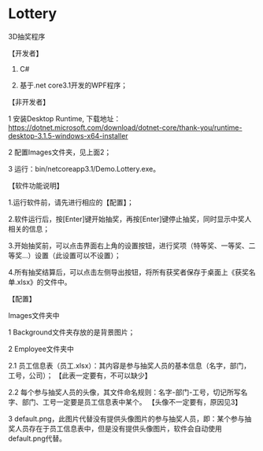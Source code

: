 # Lottery
3D抽奖程序 

【开发者】

1. C#

2. 基于.net core3.1开发的WPF程序；

【非开发者】
 
1 安装Desktop Runtime, 下载地址：https://dotnet.microsoft.com/download/dotnet-core/thank-you/runtime-desktop-3.1.5-windows-x64-installer

2 配置Images文件夹，见上面2；

3 运行：bin/netcoreapp3.1/Demo.Lottery.exe。

【软件功能说明】

1.运行软件前，请先进行相应的【配置】；

2.软件运行后，按[Enter]键开始抽奖，再按[Enter]键停止抽奖，同时显示中奖人相关的信息；

3.开始抽奖前，可以点击界面右上角的设置按钮，进行奖项（特等奖、一等奖、二等奖...）设置（此设置可以不设置）；

4.所有抽奖结算后，可以点击左侧导出按钮，将所有获奖者保存于桌面上《获奖名单.xlsx》的文件中。

【配置】

Images文件夹中

1 Background文件夹存放的是背景图片；

2 Employee文件夹中

2.1 员工信息表（员工.xlsx）：其内容是参与抽奖人员的基本信息（名字，部门，工号，公司）；                      【此表一定要有，不可以缺少】

2.2 每个参与抽奖人员的头像，其文件命名规则：名字-部门-工号，切记所写名字、部门、工号一定要是员工信息表中某个。 【头像不一定要有，原因见3】

3 default.png，此图片代替没有提供头像图片的参与抽奖人员，即：某个参与抽奖人员存在于员工信息表中，但是没有提供头像图片，软件会自动使用default.png代替。
